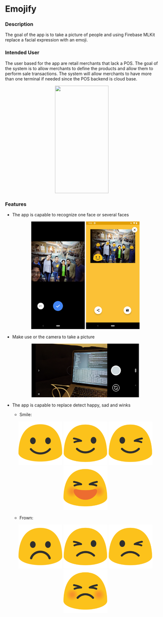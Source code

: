# Emojify

### Description
The goal of the app is to take a picture of people and using Firebase MLKit replace a facial 
expression with an emoji.

### Intended User
The user based for the app are retail merchants that lack a POS. The goal of the system is to allow 
merchants to define the products and allow them to perform sale transactions. The system will allow 
merchants to have more than one terminal if needed since the POS backend is cloud base.

<p align="center">
    <img src="/images/demo_single_face.gif " alt="" data-canonical-src="/images/demo_single_face.gif " width="176" height="353" />
</p>

### Features
* The app is capable to recognize one face or several faces
  <p align="center">
    <img src="/images/faces.png" alt="" data-canonical-src="/images/faces.png" width="176" height="353" />
    <img src="/images/multiple_faces.png" alt="" data-canonical-src="/images/multiple_faces.png" width="176" height="353" />
  </p>
* Make use or the camera to take a picture
  <p align="center">
    <img src="/images/camera.png" alt="" data-canonical-src="/images/faces.png" width="353" height="176" />
  </p>
* The app is capable to replace detect happy, sad and winks
  * Smile: 
  <p align="center">
    <img src="/images/smile.png" alt="" data-canonical-src="/images/smile.png" width="144" height="144" />
    <img src="/images/rightwink.png" alt="" data-canonical-src="/images/rightwink.png" width="144" height="144" />
    <img src="/images/leftwink.png" alt="" data-canonical-src="/images/leftwink.png" width="144" height="144" />
    <img src="/images/closed_smile.png" alt="" data-canonical-src="/images/closed_smile.png" width="144" height="144" />
  </p>
  
  * Frown: 
  <p align="center">
    <img src="/images/frown.png" alt="" data-canonical-src="/images/frown.png" width="144" height="144" />
    <img src="/images/rightwinkfrown.png" alt="" data-canonical-src="/images/rightwinkfrown.png" width="144" height="144" />
    <img src="/images/leftwinkfrown.png" alt="" data-canonical-src="/images/leftwinkfrown.png" width="144" height="144" />
    <img src="/images/closed_frown.png" alt="" data-canonical-src="/images/closed_frown.png" width="144" height="144" />
  </p>
